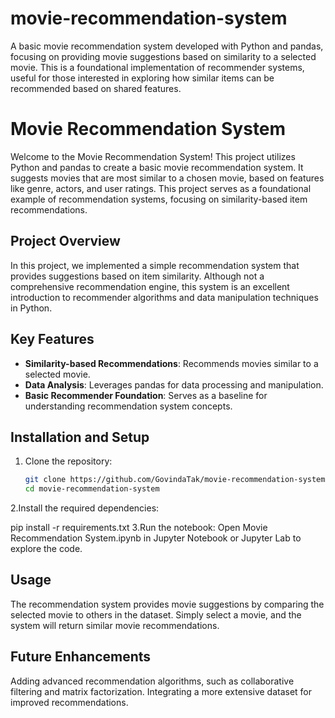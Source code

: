# movie-recommendation-system
A basic movie recommendation system developed with Python and pandas, focusing on providing movie suggestions based on similarity to a selected movie. This is a foundational implementation of recommender systems, useful for those interested in exploring how similar items can be recommended based on shared features.

# Movie Recommendation System

Welcome to the Movie Recommendation System! This project utilizes Python and pandas to create a basic movie recommendation system. It suggests movies that are most similar to a chosen movie, based on features like genre, actors, and user ratings. This project serves as a foundational example of recommendation systems, focusing on similarity-based item recommendations.

## Project Overview

In this project, we implemented a simple recommendation system that provides suggestions based on item similarity. Although not a comprehensive recommendation engine, this system is an excellent introduction to recommender algorithms and data manipulation techniques in Python.

## Key Features

- **Similarity-based Recommendations**: Recommends movies similar to a selected movie.
- **Data Analysis**: Leverages pandas for data processing and manipulation.
- **Basic Recommender Foundation**: Serves as a baseline for understanding recommendation system concepts.

## Installation and Setup

1. Clone the repository:
   ```bash
   git clone https://github.com/GovindaTak/movie-recommendation-system.git
   cd movie-recommendation-system
2.Install the required dependencies:

pip install -r requirements.txt
3.Run the notebook:
Open Movie Recommendation System.ipynb in Jupyter Notebook or Jupyter Lab to explore the code.

## Usage
The recommendation system provides movie suggestions by comparing the selected movie to others in the dataset. Simply select a movie, and the system will return similar movie recommendations.

## Future Enhancements
Adding advanced recommendation algorithms, such as collaborative filtering and matrix factorization.
Integrating a more extensive dataset for improved recommendations.

